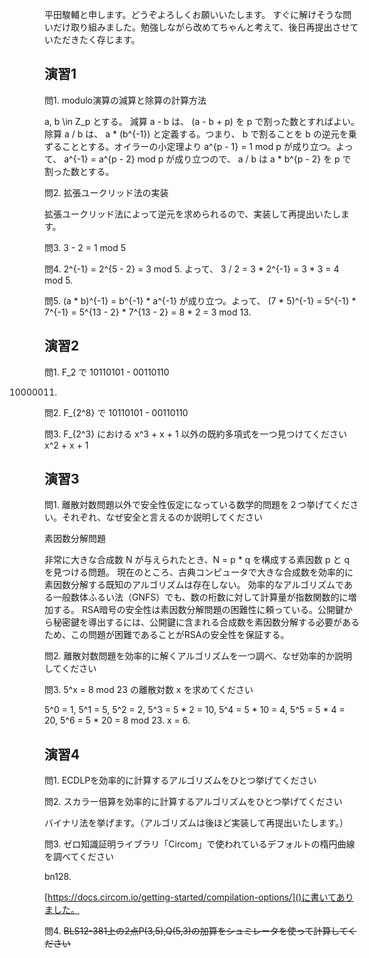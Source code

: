 平田駿輔と申します。どうぞよろしくお願いいたします。
すぐに解けそうな問いだけ取り組みました。勉強しながら改めてちゃんと考えて、後日再提出させていただきたく存じます。

## 演習1

問1. modulo演算の減算と除算の計算方法

a, b \in Z_p とする。
減算 a - b は、 (a - b + p) を p で割った数とすればよい。
除算 a / b は、 a * (b^{-1}) と定義する。つまり、 b で割ることを b の逆元を乗ずることとする。オイラーの小定理より a^{p - 1} = 1 mod p が成り立つ。よって、 a^{-1} = a^{p - 2} mod p が成り立つので、 a / b は a * b^{p - 2} を p で割った数とする。


問2. 拡張ユークリッド法の実装

拡張ユークリッド法によって逆元を求められるので、実装して再提出いたします。

問3. 3 - 2 = 1 mod 5

問4. 2^{-1} = 2^{5 - 2} = 3 mod 5. よって、 3 / 2 = 3 * 2^{-1} = 3 * 3 = 4 mod 5.

問5. (a * b)^{-1} = b^{-1} * a^{-1} が成り立つ。よって、
(7 * 5)^{-1} = 5^{-1} * 7^{-1} = 5^{13 - 2} * 7^{13 - 2} = 8 * 2 = 3 mod 13.

## 演習2

問1. F_2 で 10110101 - 00110110

10000011.


問2. F_{2^8} で 10110101 - 00110110


問3. F_{2^3} における x^3 + x + 1 以外の既約多項式を一つ見つけてください
x^2 + x + 1


## 演習3
問1. 離散対数問題以外で安全性仮定になっている数学的問題を２つ挙げてください。それぞれ、なぜ安全と言えるのか説明してください

素因数分解問題

非常に大きな合成数 N が与えられたとき、N = p * q を構成する素因数 p と q を見つける問題。
現在のところ、古典コンピュータで大きな合成数を効率的に素因数分解する既知のアルゴリズムは存在しない。
効率的なアルゴリズムである一般数体ふるい法（GNFS）でも、数の桁数に対して計算量が指数関数的に増加する。
RSA暗号の安全性は素因数分解問題の困難性に頼っている。公開鍵から秘密鍵を導出するには、公開鍵に含まれる合成数を素因数分解する必要があるため、この問題が困難であることがRSAの安全性を保証する。


問2. 離散対数問題を効率的に解くアルゴリズムを一つ調べ、なぜ効率的か説明してください

問3. 5^x = 8 mod 23 の離散対数 x を求めてください

5^0 = 1, 
5^1 = 5, 
5^2 = 2, 
5^3 = 5 * 2 = 10, 
5^4 = 5 * 10 = 4, 
5^5 = 5 * 4 = 20, 
5^6 = 5 * 20 = 8 mod 23.
x = 6.
 


## 演習4
問1. ECDLPを効率的に計算するアルゴリズムをひとつ挙げてください


問2. スカラー倍算を効率的に計算するアルゴリズムをひとつ挙げてください

バイナリ法を挙げます。（アルゴリズムは後ほど実装して再提出いたします。）



問3. ゼロ知識証明ライブラリ「Circom」で使われているデフォルトの楕円曲線を調べてください

bn128. 

[https://docs.circom.io/getting-started/compilation-options/]()に書いてありました。


問4. ~~BLS12-381上の2点P(3,5),Q(5,3)の加算をシュミレータを使って計算してください~~
